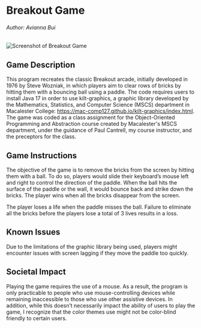 # Breakout Game
###### Author: Avianna Bui

![Screenshot of Breakout Game](breakoutpic.png)

## Game Description
This program recreates the classic Breakout arcade, initially developed in 1976 by Steve Wozniak, in which players aim to clear rows of bricks by hitting them with a bouncing ball using a paddle. 
The code requires users to install Java 17 in order to use kilt-graphics, a graphic library developed by the Mathematics, Statistics, and Computer Science (MSCS) department in Macalester College: https://mac-comp127.github.io/kilt-graphics/index.html. The game was coded as a class assignment for the Object-Oriented Programming and Abstraction course created by Macalester's MSCS department, under the guidance of Paul Cantrell, my course instructor, and the preceptors for the class. 

## Game Instructions
The objective of the game is to remove the bricks from the screen by hitting them with a ball. To do so, players would slide their keyboard’s mouse left and right to control the direction of the paddle. When the ball hits the surface of the paddle or the wall, it would bounce back and strike down the bricks. The player wins when all the bricks disappear from the screen. 

The player loses a life when the paddle misses the ball. Failure to eliminate all the bricks before the players lose a total of 3 lives results in a loss. 

## Known Issues 
Due to the limitations of the graphic library being used, players might encounter issues with screen lagging if they move the paddle too quickly. 

## Societal Impact
Playing the game requires the use of a mouse. As a result, the program is only practicable to people who use mouse-controlling devices while remaining inaccessible to those who use other assistive devices. In addition, while this doesn’t necessarily impact the ability of users to play the game, I recognize that the color themes use might not be color-blind friendly to certain users. 
